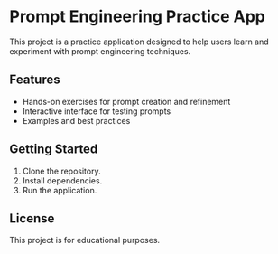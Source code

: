 # Prompt Engineering Practice App

This project is a practice application designed to help users learn and experiment with prompt engineering techniques.

## Features

- Hands-on exercises for prompt creation and refinement
- Interactive interface for testing prompts
- Examples and best practices

## Getting Started

1. Clone the repository.
2. Install dependencies.
3. Run the application.

## License

This project is for educational purposes.
